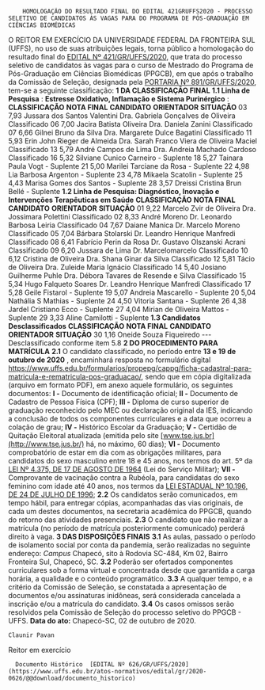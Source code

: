         HOMOLOGAÇÃO DO RESULTADO FINAL DO EDITAL 421GRUFFS2020 - PROCESSO SELETIVO DE CANDIDATOS ÀS VAGAS PARA DO PROGRAMA DE PÓS-GRADUAÇÃO EM CIÊNCIAS BIOMÉDICAS  

 O REITOR EM EXERCÍCIO DA UNIVERSIDADE FEDERAL DA FRONTEIRA SUL (UFFS), no uso de suas atribuições legais, torna público a homologação do resultado final do [EDITAL Nº 421/GR/UFFS/2020](https://www.uffs.edu.br/atos-normativos/edital/gr/2020-0421), que trata do processo seletivo de candidatos às vagas para o curso de Mestrado do Programa de Pós-Graduação em Ciências Biomédicas (PPGCB), em que após o trabalho da Comissão de Seleção, designada pela [PORTARIA Nº 891/GR/UFFS/2020](https://www.uffs.edu.br/atos-normativos/portaria/gr/2020-0891), tem-se a seguinte classificação:  **1 DA CLASSIFICAÇÃO FINAL** **1.1 Linha de Pesquisa** : **Estresse Oxidativo, Inflamação e Sistema Purinérgico** :     **CLASSIFICAÇÃO**   **NOTA FINAL**   **CANDIDATO**   **ORIENTADOR**   **SITUAÇÃO**     03   7,93   Jussara dos Santos Valentini   Dra. Gabriela Gonçalves de Oliveira   Classificado     06   7,00   Jacira Batista Oliveira   Dra. Daniela Zanini   Classificado     07   6,66   Gilnei Bruno da Silva   Dra. Margarete Dulce Bagatini   Classificado     11   5,93   Erin John Rieger de Almeida   Dra. Sarah Franco Viera de Oliveira Maciel   Classificado     13   5,79   André Campos de Lima   Dra. Andreia Machado Cardoso   Classificado     16   5,32   Silviane Cunico Carneiro   -   Suplente     18   5,27   Tainara Paula Vogt   -   Suplente     21   5,00   Marilei Tarciane da Rosa   -   Suplente     22   4,98   Lia Barbosa Argenton   -   Suplente     23   4,78   Mikaela Scatolin   -   Suplente     25   4,43   Marisa Gomes dos Santos   -   Suplente     28   3,57   Dreissi Cristina Brun Bellé   -   Suplente     **1.2 Linha de Pesquisa: Diagnóstico, Inovação e Intervenções Terapêuticas em Saúde**     **CLASSIFICAÇÃO**   **NOTA FINAL**   **CANDIDATO**   **ORIENTADOR**   **SITUAÇÃO**     01   9,22   Marcelo Zvir de Oliveira   Dra. Jossimara Polettini   Classificado     02   8,33   André Moreno   Dr. Leonardo Barbosa Leiria   Classificado     04   7,67   Daiane Manica   Dr. Marcelo Moreno   Classificado     05   7,04   Bárbara Stolarski   Dr. Leandro Henrique Manfredi   Classificado     08   6,41   Fabrício Perin da Rosa   Dr. Gustavo Olszanski Acrani   Classificado     09   6,20   Jussara de Lima   Dr. Marcelomarcelo   Classificado     10   6,12   Cristina de Oliveira   Dra. Shana Ginar da Silva   Classificado     12   5,81   Tácio de Oliveira   Dra. Zuleide Maria Ignácio   Classificado     14   5,40   Josiano Guilherme Puhle   Dra. Débora Tavares de Resende e Silva   Classificado     15   5,34   Hugo Falqueto Soares   Dr. Leandro Henrique Manfredi   Classificado     17   5,28   Geile Fistarol   -   Suplente     19   5,07   Andreia Mascarello   -   Suplente     20   5,04   Nathália S Mathias   -   Suplente     24   4,50   Vitoria Santana   -   Suplente     26   4,38   Jardel Cristiano Ecco   -   Suplente     27   4,04   Mirian de Oliveira Mattos   -   Suplente     29   3,33   Aline Camilotti   -   Suplente     **1.3 Candidatos Desclassificados**     **CLASSIFICAÇÃO**   **NOTA FINAL**   **CANDIDATO**   **ORIENTADOR**   **SITUAÇÃO**     30   1,16   Oneide Souza Fiqueiredo   ---   Desclassificado conforme item 5.8      **2 DO PROCEDIMENTO PARA MATRÍCULA** **2.1**  O candidato classificado, no período entre **13 e 19 de outubro de 2020** , encaminhará resposta no formulário digital <https://www.uffs.edu.br/formularios/propepg/cappg/ficha-cadastral-para-matricula-e-rematricula-pos-graduacao/>, sendo que em cópia digitalizada (arquivo em formato PDF), em anexo aquele formulário, os seguintes documentos: **I -**  Documento de identificação oficial; **II -**  Documento de Cadastro de Pessoa Física (CPF); **III -**  Diploma de curso superior de graduação reconhecido pelo MEC ou declaração original da IES, indicando a conclusão de todos os componentes curriculares e a data que ocorreu a colação de grau; **IV -**  Histórico Escolar da Graduação; **V -**  Certidão de Quitação Eleitoral atualizada (emitida pelo site [www.tse.jus.br](http://www.tse.jus.br/) há, no máximo, 60 dias); **VI -**  Documento comprobatório de estar em dia com as obrigações militares, para candidatos do sexo masculino entre 18 e 45 anos, nos termos do art. 5º da [LEI Nº 4.375, DE 17 DE AGOSTO DE 1964](http://www.planalto.gov.br/ccivil_03/LEIS/L4375.htm) (Lei do Serviço Militar); **VII -**  Comprovante de vacinação contra a Rubéola, para candidatas do sexo feminino com idade até 40 anos, nos termos da [LEI ESTADUAL Nº 10.196, DE 24 DE JULHO DE 1996](http://leis.alesc.sc.gov.br/html/1996/10196_1996_lei.html); **2.2**  Os candidatos serão comunicados, em tempo hábil, para entregar cópias, acompanhadas das vias originais, de cada um destes documentos, na secretaria acadêmica do PPGCB, quando do retorno das atividades presenciais. **2.3**  O candidato que não realizar a matrícula (no período de matrícula posteriormente comunicado) perderá direito à vaga.  **3 DAS DISPOSIÇÕES FINAIS** **3.1**  As aulas, passado o período de isolamento social por conta da pandemia, serão realizadas no seguinte endereço: *Campus*  Chapecó, sito à Rodovia SC-484, Km 02, Bairro Fronteira Sul, Chapecó, SC. **3.2**  Poderão ser ofertados componentes curriculares sob a forma virtual e concentrada desde que garantida a carga horária, a qualidade e o conteúdo programático. **3.3**  A qualquer tempo, e a critério da Comissão de Seleção, se constatada a apresentação de documentos e/ou assinaturas inidôneas, será considerada cancelada a inscrição e/ou a matrícula do candidato. **3.4**  Os casos omissos serão resolvidos pela Comissão de Seleção do processo seletivo do PPGCB - UFFS.        **Data do ato:** Chapecó-SC, 02 de outubro de 2020.   
 

    Claunir Pavan   
 Reitor em exercício 

      Documento Histórico  [EDITAL Nº 626/GR/UFFS/2020](https://www.uffs.edu.br/atos-normativos/edital/gr/2020-0626/@@download/documento_historico)     
      